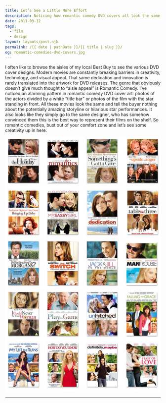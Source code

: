 ```yaml
---
title: Let’s See a Little More Effort
description: Noticing how romantic comedy DVD covers all look the same.
date: 2011-03-12
tags: 
  - film
  - design
layout: layouts/post.njk
permalink: /{{ date | pathDate }}/{{ title | slug }}/
og: romantic-comedies-dvd-covers.jpg
---
```


I often like to browse the aisles of my local Best Buy to see the various DVD cover designs. Modern movies are constantly breaking barriers in creativity, technology, and visual appeal. That same dedication and innovation is rarely translated into the artwork for DVD releases. The genre that obviously doesn’t give much thought to “aisle appeal” is Romantic Comedy. I’ve noticed an alarming pattern in romantic comedy DVD cover art: photos of the actors divided by a white “title bar” or photos of the film with the star standing in front. All these movies look the same and tell the buyer nothing about the potentially amazing storyline or hilarious star performances. It also looks like they simply go to the same designer, who has somehow convinced them this is the best way to represent their films on the shelf. So romantic comedies, bust out of your comfort zone and let’s see some creativity up in here.

![a grid of romantic comedy DVDs that all look the same](/img/romantic-comedies-dvd-covers.jpg)

---
